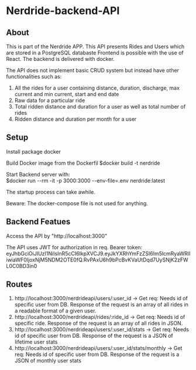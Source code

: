 # Nerdride-backend-API

## About
This is part of the Nerdride APP. This API presents Rides and Users which are stored in a PostgreSQL databaste 
Frontend is possible with the use of React. 
The backend is delivered with docker. 

The API does not implement basic CRUD system but instead have other functionalities such as:  
1. All the rides for a user containing distance, duration, discharge, max current and min current, start and end date
2. Raw data for a particular ride
3. Total ridden distance and duration for a user as well as total number of rides
4. Ridden distance and duration per month for a user

## Setup
Install package docker   

Build Docker image from the Dockerfil
$docker build -t nerdride

Start Backend server  with:    
$docker run --rm -it -p 3000:3000 --env-file=.env nerdride:latest

The startup process can take awhile.  

Beware: The docker-compose file is not used for anything.

## Backend Featues 
Access the API by "http://localhost:3000"  

The API uses JWT for authorization in req.
Bearer token:
eyJhbGciOiJIUzI1NiIsInR5cCI6IkpXVCJ9.eyJkYXRhYmFzZSI6Im5lcmRyaWRlIiwiaWF0IjoxNjM5NDM2OTE0fQ.RvPAxU6h9bPcBvKVaUtDqd7UySNjK2zFWL0C0BD3in0

## Routes
1. http://localhost:3000/nerdrideapi/users/:user_id -> Get req: Needs id of specific user from DB. Response of the request is an array of all rides in a readable format of a given user.
2. http://localhost:3000/nerdrideapi/rides/:ride_id -> Get req: Needs id of specific ride. Response of the request is an array of all rides in JSON.  
3. http://localhost:3000/nerdrideapi/users/:user_id/stats -> Get req: Needs id of specific user from DB. Response of the request is a JSON of lifetime user stats
4. http://localhost:3000/nerdrideapi/users/:user_id/stats/monthly -> Get req: Needs id of specific user from DB. Response of the request is a JSON of monthly user stats



